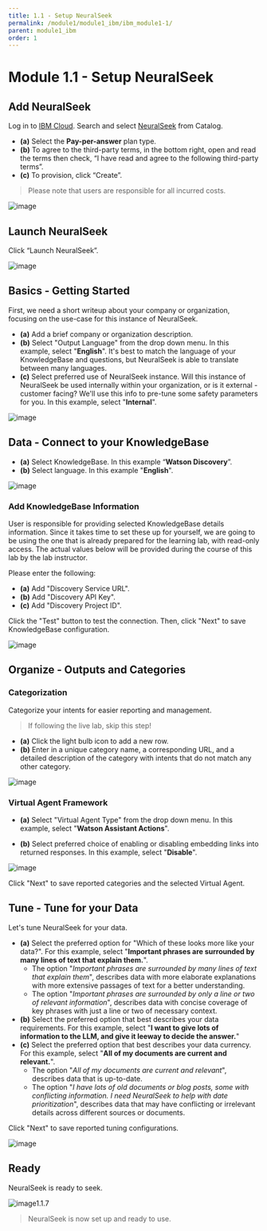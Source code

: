 ```yaml
---
title: 1.1 - Setup NeuralSeek
permalink: /module1/module1_ibm/ibm_module1-1/
parent: module1_ibm
order: 1
---
```


# Module 1.1 - Setup NeuralSeek

## Add NeuralSeek

Log in to [IBM Cloud](https://cloud.ibm.com/login?cm_sp=ibmdev-_-developer-_-trial&_gl=1*1odtrhw*_ga*NTM2NzU0MTk0LjE2OTY1MjE4NDQ.*_ga_FYECCCS21D*MTY5Njg2NzU0Ni41LjEuMTY5Njg2ODg5OS4wLjAuMA..). Search and select [NeuralSeek](https://cloud.ibm.com/catalog/services/neuralseek?cm_sp=ibmdev-_-developer-_-trial) from Catalog. 
- **(a)** Select the **Pay-per-answer** plan type. 
- **(b)** To agree to the third-party terms, in the bottom right, open and read the terms then check, “I have read and agree to the following third-party terms”. 
- **(c)** To provision, click “Create”.

> Please note that users are responsible for all incurred costs.

![image](images/image001.png)

## Launch NeuralSeek

Click “Launch NeuralSeek”.

![image](images/ibm_003.png)

## Basics - Getting Started
First, we need a short writeup about your company or organization, focusing on the use-case for this instance of NeuralSeek.

- **(a)** Add a brief company or organization description. 
- **(b)** Select "Output Language" from the drop down menu. In this example, select "**English**". It's best to match the language of your KnowledgeBase and questions, but NeuralSeek is able to translate between many languages.
- **(c)** Select preferred use of NeuralSeek instance. Will this instance of NeuralSeek be used internally within your organization, or is it external - customer facing? We'll use this info to pre-tune some safety parameters for you. In this example, select "**Internal**". 

![image](images/aws_001.png)

## Data - Connect to your KnowledgeBase

- **(a)** Select KnowledgeBase. In this example “**Watson Discovery**”.
- **(b)** Select language. In this example "**English**".

![image](images/ibm_004.png)

### Add KnowledgeBase Information

User is responsible for providing selected KnowledgeBase details information. Since it takes time to set these up for yourself, we are going to be using the one that is already prepared for the learning lab, with read-only access. The actual values below will be provided during the course of this lab by the lab instructor.

Please enter the following:

- **(a)** Add "Discovery Service URL".
- **(b)** Add "Discovery API Key".
- **(c)** Add "Discovery Project ID".

Click the "Test" button to test the connection. Then, click "Next" to save KnowledgeBase configuration. 

![image](images/ibm_005.png)

## Organize - Outputs and Categories
### Categorization
Categorize your intents for easier reporting and management. 

> If following the live lab, skip this step! 

- **(a)** Click the light bulb icon to add a new row. 
- **(b)** Enter in a unique category name, a corresponding URL, and a detailed description of the category with intents that do not match any other category.

![image](images/ibm_002.png)

### Virtual Agent Framework
- **(a)** Select "Virtual Agent Type" from the drop down menu. In this example, select "**Watson Assistant Actions**".

- **(b)** Select preferred choice of enabling or disabling embedding links into returned responses. In this example, select "**Disable**". 

![image](images/ibm_001.png)

Click "Next" to save reported categories and the selected Virtual Agent. 

## Tune - Tune for your Data

Let's tune NeuralSeek for your data.

- **(a)** Select the preferred option for "Which of these looks more like your data?". For this example, select "**Important phrases are surrounded by many lines of text that explain them.**". 
    - The option "*Important phrases are surrounded by many lines of text that explain them*", describes data with more elaborate explanations with more extensive passages of text for a better understanding.  
    - The option "*Important phrases are surrounded by only a line or two of relevant information*", describes data with concise coverage of key phrases with just a line or two of necessary context. 
- **(b)** Select the preferred option that best describes your data requirements. For this example, select "**I want to give lots of information to the LLM, and give it leeway to decide the answer.**"
- **(c)** Select the preferred option that best describes your data currency. For this example, select "**All of my documents are current and relevant.**". 
    - The option "*All of my documents are current and relevant*", describes data that is up-to-date.
    - The option "*I have lots of old documents or blog posts, some with conflicting information. I need NeuralSeek to help with date prioritization*", describes data that may have conflicting or irrelevant details across different sources or documents.

Click "Next" to save reported tuning configurations. 

![image](images/aws_007.png)

## Ready

NeuralSeek is ready to seek.

![image1.1.7](images/aws_008.png)

> NeuralSeek is now set up and ready to use. 